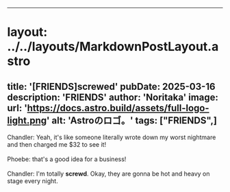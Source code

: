 
---
# layout: ../../layouts/MarkdownPostLayout.astro
title: '[FRIENDS]screwed'
pubDate: 2025-03-16
description: 'FRIENDS'
author: 'Noritaka'
image:
    url: 'https://docs.astro.build/assets/full-logo-light.png'
    alt: 'Astroのロゴ。'
tags: ["FRIENDS",]
---

Chandler: Yeah, it's like someone literally wrote down my worst nightmare and then charged me $32 to see it!<br>
<br>
Phoebe: that's a good idea for a business!<br>
<br>
Chandler: I'm totally **screwd**. Okay, they are gonna be hot and heavy on stage every night.<br>
<br>
